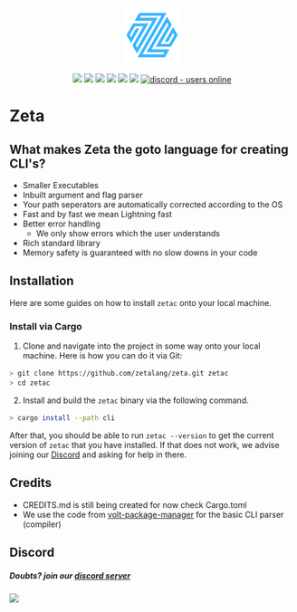 <p align="center">
  <img style="text-align:center" src="./assets/zetalogo.png"  width="100rem">
</p>

<div style="text-align:center">
<img src="https://img.shields.io/github/last-commit/zetalang/zeta?label=Last%20Commit"/>
<img src="https://img.shields.io/github/license/zetalang/zeta?label=License" />
<img src="https://img.shields.io/github/downloads/zetalang/zeta/total?label=Downloads" />
<img src="https://img.shields.io/github/languages/code-size/zetalang/zeta?label=Code%20Size" />
<img src="https://img.shields.io/github/stars/zetalang/zeta?label=Stars&logo=github" />
<img src="https://img.shields.io/tokei/lines/github/zetalang/zeta" />
<a href="https://discord.com/invite/wY9NsfGFDP">
  <img src="https://img.shields.io/discord/852756512060342342?color=7389D8&label=Discord&logo=discord&logoColor=ffffff" alt="discord - users online" />
</a>
</div>

# Zeta

## What makes Zeta the goto language for creating CLI's?

- Smaller Executables
- Inbuilt argument and flag parser
- Your path seperators are automatically corrected according to the OS
- Fast and by fast we mean Lightning fast
- Better error handling
  - We only show errors which the user understands
- Rich standard library
- Memory safety is guaranteed with no slow downs in your code

## Installation

Here are some guides on how to install `zetac` onto your local machine.

### Install via Cargo

1. Clone and navigate into the project in some way onto your local machine. Here is how you can do it via Git:

```sh
> git clone https://github.com/zetalang/zeta.git zetac
> cd zetac
```

2. Install and build the `zetac` binary via the following command.

```sh
> cargo install --path cli
```

After that, you should be able to run `zetac --version` to get the current version of `zetac` that you have installed. If that does not work, we advise joining our [Discord](#discord) and asking for help in there.

## Credits

- CREDITS.md is still being created for now check Cargo.toml
- We use the code from <a href="https://github.com/voltpkg/volt">volt-package-manager</a> for the basic CLI parser (compiler)

## Discord

##### Doubts? join our <a href="https://discord.com/invite/wY9NsfGFDP">discord server</a>

<a href="https://discord.com/invite/wY9NsfGFDP"><img src="https://invidget.switchblade.xyz/wY9NsfGFDP"/></a>
